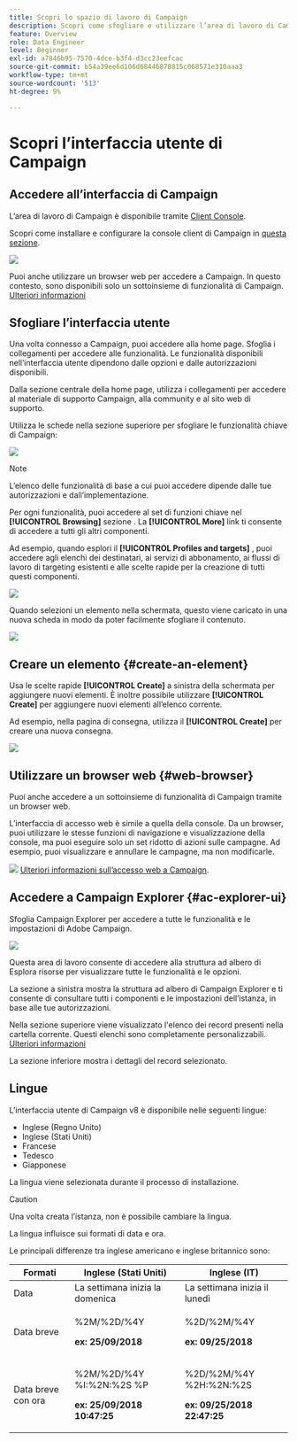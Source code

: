 ```yaml
---
title: Scopri lo spazio di lavoro di Campaign
description: Scopri come sfogliare e utilizzare l’area di lavoro di Campaign
feature: Overview
role: Data Engineer
level: Beginner
exl-id: a7846b95-7570-4dce-b3f4-d3cc23eefcac
source-git-commit: b54a39ee6d106d68446878815c068571e310aaa3
workflow-type: tm+mt
source-wordcount: '513'
ht-degree: 9%

---
```


# Scopri l’interfaccia utente di Campaign

## Accedere all’interfaccia di Campaign

L’area di lavoro di Campaign è disponibile tramite [Client Console](../dev/general-architecture.md).

Scopri come installare e configurare la console client di Campaign in [questa sezione](../start/connect.md).

![](assets/home-page.png)

Puoi anche utilizzare un browser web per accedere a Campaign. In questo contesto, sono disponibili solo un sottoinsieme di funzionalità di Campaign. [Ulteriori informazioni](#web-browser)

## Sfogliare l’interfaccia utente

Una volta connesso a Campaign, puoi accedere alla home page. Sfoglia i collegamenti per accedere alle funzionalità. Le funzionalità disponibili nell’interfaccia utente dipendono dalle opzioni e dalle autorizzazioni disponibili.

Dalla sezione centrale della home page, utilizza i collegamenti per accedere al materiale di supporto Campaign, alla community e al sito web di supporto.

Utilizza le schede nella sezione superiore per sfogliare le funzionalità chiave di Campaign:

![](assets/overview-home.png)

>[!NOTE]
>
>L’elenco delle funzionalità di base a cui puoi accedere dipende dalle tue autorizzazioni e dall’implementazione.

Per ogni funzionalità, puoi accedere al set di funzioni chiave nel **[!UICONTROL Browsing]** sezione . La **[!UICONTROL More]** link ti consente di accedere a tutti gli altri componenti.

Ad esempio, quando esplori il **[!UICONTROL Profiles and targets]** , puoi accedere agli elenchi dei destinatari, ai servizi di abbonamento, ai flussi di lavoro di targeting esistenti e alle scelte rapide per la creazione di tutti questi componenti.

![](assets/overview-list.png)

Quando selezioni un elemento nella schermata, questo viene caricato in una nuova scheda in modo da poter facilmente sfogliare il contenuto.

![](assets/new-tab.png)

## Creare un elemento {#create-an-element}

Usa le scelte rapide **[!UICONTROL Create]** a sinistra della schermata per aggiungere nuovi elementi. È inoltre possibile utilizzare **[!UICONTROL Create]** per aggiungere nuovi elementi all’elenco corrente.

Ad esempio, nella pagina di consegna, utilizza il **[!UICONTROL Create]** per creare una nuova consegna.

![](assets/new-recipient.png)

## Utilizzare un browser web {#web-browser}

Puoi anche accedere a un sottoinsieme di funzionalità di Campaign tramite un browser web.

L’interfaccia di accesso web è simile a quella della console. Da un browser, puoi utilizzare le stesse funzioni di navigazione e visualizzazione della console, ma puoi eseguire solo un set ridotto di azioni sulle campagne. Ad esempio, puoi visualizzare e annullare le campagne, ma non modificarle.

![](../assets/do-not-localize/glass.png) [Ulteriori informazioni sull’accesso web a Campaign](../start/connect.md#web-access).

## Accedere a Campaign Explorer {#ac-explorer-ui}

Sfoglia Campaign Explorer per accedere a tutte le funzionalità e le impostazioni di Adobe Campaign.

![](assets/explorer.png)

Questa area di lavoro consente di accedere alla struttura ad albero di Esplora risorse per visualizzare tutte le funzionalità e le opzioni.

La sezione a sinistra mostra la struttura ad albero di Campaign Explorer e ti consente di consultare tutti i componenti e le impostazioni dell’istanza, in base alle tue autorizzazioni.

Nella sezione superiore viene visualizzato l&#39;elenco dei record presenti nella cartella corrente. Questi elenchi sono completamente personalizzabili. [Ulteriori informazioni](customize-ui.md)

La sezione inferiore mostra i dettagli del record selezionato.


## Lingue

L’interfaccia utente di Campaign v8 è disponibile nelle seguenti lingue:

* Inglese (Regno Unito)
* Inglese (Stati Uniti)
* Francese
* Tedesco
* Giapponese

La lingua viene selezionata durante il processo di installazione.

>[!CAUTION]
>
>Una volta creata l’istanza, non è possibile cambiare la lingua.

La lingua influisce sui formati di data e ora.


Le principali differenze tra inglese americano e inglese britannico sono:

<table> 
 <thead> 
  <tr> 
   <th> Formati<br /> </th> 
   <th> Inglese (Stati Uniti)<br /> </th> 
   <th> Inglese (IT)<br /> </th> 
  </tr> 
 </thead> 
 <tbody> 
  <tr> 
   <td> Data<br /> </td> 
   <td> La settimana inizia la domenica<br /> </td> 
   <td> La settimana inizia il lunedì<br /> </td> 
  </tr> 
  <tr> 
   <td> Data breve<br /> </td> 
   <td> <p>%2M/%2D/%4Y</p><p><strong>ex: 25/09/2018</strong></p> </td> 
   <td> <p>%2D/%2M/%4Y</p><p><strong>ex: 09/25/2018</strong></p> </td> 
  </tr> 
  <tr> 
   <td> Data breve con ora<br /> </td> 
   <td> <p>%2M/%2D/%4Y %I:%2N:%2S %P</p><p><strong>ex: 25/09/2018 10:47:25</strong></p> </td> 
   <td> <p>%2D/%2M/%4Y %2H:%2N:%2S</p><p><strong>ex: 09/25/2018 22:47:25</strong></p> </td> 
  </tr> 
 </tbody> 
</table>
